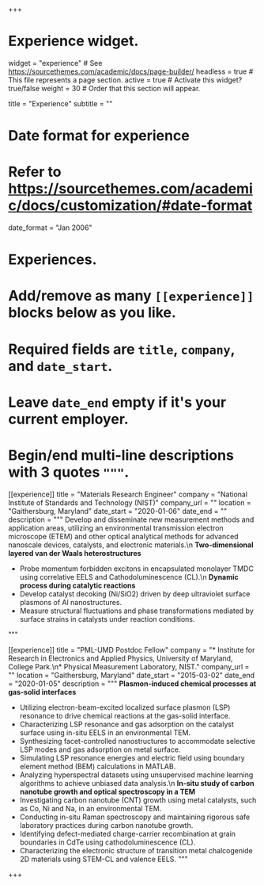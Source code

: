 +++
# Experience widget.
widget = "experience"  # See https://sourcethemes.com/academic/docs/page-builder/
headless = true  # This file represents a page section.
active = true  # Activate this widget? true/false
weight = 30  # Order that this section will appear.

title = "Experience"
subtitle = ""

# Date format for experience
#   Refer to https://sourcethemes.com/academic/docs/customization/#date-format
date_format = "Jan 2006"

# Experiences.
#   Add/remove as many `[[experience]]` blocks below as you like.
#   Required fields are `title`, `company`, and `date_start`.
#   Leave `date_end` empty if it's your current employer.
#   Begin/end multi-line descriptions with 3 quotes `"""`.
[[experience]]
  title = "Materials Research Engineer"
  company = "National Institute of Standards and Technology (NIST)"
  company_url = ""
  location = "Gaithersburg, Maryland"
  date_start = "2020-01-06"
  date_end = ""
  description = """
  Develop and disseminate new measurement methods and application areas, utilizing an environmental transmission electron microscope (ETEM) and other optical analytical methods for advanced nanoscale devices, catalysts, and electronic materials.\n
  **Two-dimensional layered van der Waals heterostructures**
  *	Probe momentum forbidden excitons in encapsulated monolayer TMDC using correlative EELS and Cathodoluminescence (CL).\n
  **Dynamic process during catalytic reactions**
  *	Develop catalyst decoking (Ni/SiO2) driven by deep ultraviolet surface plasmons of Al nanostructures.
  *	Measure structural fluctuations and phase transformations mediated by surface strains in catalysts under reaction conditions.

  """

[[experience]]
  title = "PML-UMD Postdoc Fellow"
  company = "* Institute for Research in Electronics and Applied Physics, University of Maryland, College Park.\n* Physical Measurement Laboratory, NIST."
  company_url = ""
  location = "Gaithersburg, Maryland"
  date_start = "2015-03-02"
  date_end = "2020-01-05"
  description = """
  **Plasmon-induced chemical processes at gas-solid interfaces**
  * Utilizing electron-beam-excited localized surface plasmon (LSP) resonance to drive chemical reactions at the gas-solid interface.
  * Characterizing LSP resonance and gas adsorption on the catalyst surface using in-situ EELS in an environmental TEM.
  * Synthesizing facet-controlled nanostructures to accommodate selective LSP modes and gas adsorption on metal surface.
  * Simulating LSP resonance energies and electric field using boundary element method (BEM) calculations in MATLAB.
  * Analyzing hyperspectral datasets using unsupervised machine learning algorithms to achieve unbiased data analysis.\n
  **In-situ study of carbon nanotube growth and optical spectroscopy in a TEM**
  * Investigating carbon nanotube (CNT) growth using metal catalysts, such as Co, Ni and Na, in an environmental TEM.
  * Conducting in-situ Raman spectroscopy and maintaining rigorous safe laboratory practices during carbon nanotube growth.
  * Identifying defect-mediated charge-carrier recombination at grain boundaries in CdTe using cathodoluminescence (CL).
  * Characterizing the electronic structure of transition metal chalcogenide 2D materials using STEM-CL and valence EELS.
  """

+++

